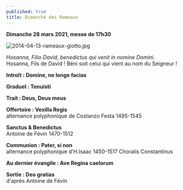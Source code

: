 ```yaml
---
published: true
title: Dimanche des Rameaux
---
```

**Dimanche 28 mars 2021, messe de 17h30**  

![2014-04-13-rameaux-giotto.jpg]({{site.baseurl}}/images/2014-04-13-rameaux-giotto.jpg)

H*osanna, Filio David, benedictus qui venit in nomine Domini.*  
Hosanna, Fils de David ! Béni soit celui qui vient au nom du Seigneur !

**Introït : Domine, ne longe facias**

**Graduel : Tenuisti**

**Trait : Deus, Deus meus**

**Offertoire : Vexilla Regis**  
alternance polyphonique de Costanzo Festa 1495-1545

**Sanctus & Benedictus**  
Antoine de Févin 1470-1512

**Communion : Pater, si non**  
alternance polyphonique d’H.Isaac 1450-1517 Choralis Constantinus

**Au dernier évangile : Ave Regina caelorum**

**Sortie : Deo gratias**  
d'après Antoine de Févin
